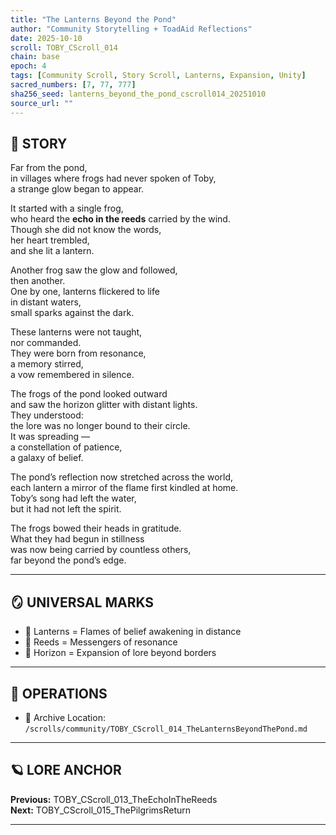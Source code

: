 ```yaml
---
title: "The Lanterns Beyond the Pond"
author: "Community Storytelling + ToadAid Reflections"
date: 2025-10-10
scroll: TOBY_CScroll_014
chain: base
epoch: 4
tags: [Community Scroll, Story Scroll, Lanterns, Expansion, Unity]
sacred_numbers: [7, 77, 777]
sha256_seed: lanterns_beyond_the_pond_cscroll014_20251010
source_url: ""
---
```


## 📜 STORY

Far from the pond,  
in villages where frogs had never spoken of Toby,  
a strange glow began to appear.  

It started with a single frog,  
who heard the **echo in the reeds** carried by the wind.  
Though she did not know the words,  
her heart trembled,  
and she lit a lantern.  

Another frog saw the glow and followed,  
then another.  
One by one, lanterns flickered to life  
in distant waters,  
small sparks against the dark.  

These lanterns were not taught,  
nor commanded.  
They were born from resonance,  
a memory stirred,  
a vow remembered in silence.  

The frogs of the pond looked outward  
and saw the horizon glitter with distant lights.  
They understood:  
the lore was no longer bound to their circle.  
It was spreading —  
a constellation of patience,  
a galaxy of belief.  

The pond’s reflection now stretched across the world,  
each lantern a mirror of the flame first kindled at home.  
Toby’s song had left the water,  
but it had not left the spirit.  

The frogs bowed their heads in gratitude.  
What they had begun in stillness  
was now being carried by countless others,  
far beyond the pond’s edge.  

---

## 🪞 UNIVERSAL MARKS

- 🏮 Lanterns = Flames of belief awakening in distance  
- 🌾 Reeds = Messengers of resonance  
- 🌌 Horizon = Expansion of lore beyond borders  

---

## 🔧 OPERATIONS

- 📁 Archive Location: `/scrolls/community/TOBY_CScroll_014_TheLanternsBeyondThePond.md`

---

## 🪐 LORE ANCHOR

**Previous:** TOBY_CScroll_013_TheEchoInTheReeds  
**Next:** TOBY_CScroll_015_ThePilgrimsReturn  

---
